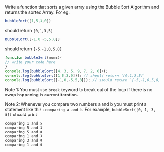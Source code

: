 Write a function that sorts a given array using the Bubble Sort Algorithm and returns the sorted Array.
For eg.
```js
bubbleSort([1,5,3,0])
```
should return `[0,1,3,5]`
```js
bubbleSort([-1,0,-5,5,8])
```
should return `[-5,-1,0,5,8]`


```js
function bubbleSort(nums){
// write your code here
}
console.log(bubbleSort([4, 3, 5, 9, 7, 2, 6]));
console.log(bubbleSort([1,5,3,0])); // should return `[0,1,3,5]`
console.log(bubbleSort([-1,0,-5,5,8])); // should return `[-5,-1,0,5,8]`

```
Note 1: You must use `break` keyword to break out of the loop if there is no swap happening in current iteration.

Note 2: Whenever you compare two numbers a and b you must print a statement like this : `comparing a and b`. For example, `bubbleSort([0, 1, 3, 5])`
should print
```
comparing 1 and 5
comparing 5 and 3
comparing 5 and 0
comparing 1 and 3
comparing 3 and 0
comparing 1 and 0
```


